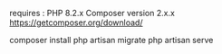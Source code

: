 requires : 
PHP 8.2.x
Composer version 2.x.x
https://getcomposer.org/download/


composer install
php artisan migrate
php artisan serve
